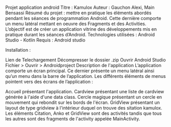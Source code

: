 Projet application android
Titre : Kamulox
Auteur : Gauchon Alexi, Main Bensassi
Résumé du projet : mettre en pratique les éléments abordés pendant les séances de programmation Android.
Cette dernière comporte un menu latéral mettant en oeuvre des Fragments et des Activities. L’objectif est de créer un application vitrine des développements mis en pratique durant les séances d’Android.
Technologies utilisées : Android Studio - Kotlin
Requis : Android studio

Installation :

Lien de Telechargement
Décompresser le dossier .zip
Ouvrir Android Studio
Fichier > Ouvrir > Androidproject
Description de l'application
L’application comporte un écran principal. Ce dernier présente un menu latéral ainsi qu’un menu dans la barre de l’application.
Les différents éléments de menus pointent vers des écrans de l’application :

Accueil présentant l'application.
Cardview présentant une liste de cardview générée à l'aide d'une data class.
Cercle magique présentant un cercle en mouvement qui rebondit sur les bords de l'écran.
GridView présentant un layout de type gridview à l'intérieur duquel on trouve des sitation kamulox.
Les éléments Citation, Anko et GridView sont des activités tandis que tous les autres sont des fragments de l'activity appelée MainActivity.
